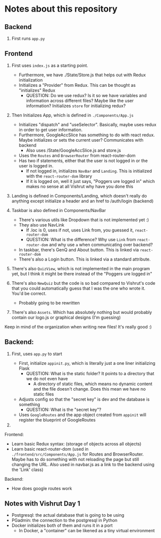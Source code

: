 # Notes about this repository 

## Backend

1. First runs `app.py` 

## Frontend

1. First uses `index.js` as a starting point. 
    - Furthermore, we have ./State/Store.js that helps out with Redux initialization
    - Initializes a "Provider" from Redux. This can be thought as "initializes" Redux
        - QUESTION: Do we use redux? Is it so we have variables and information across different files? Maybe like the user information? Initializes `store` for initializing redux?

3. Then Initializes App, which is defined in `./Components/App.js` 
    - Initializes "dispatch" and "useSelector". Basically, maybe uses redux in order to get user information.
    - Furthermore, GoogleAccSlice has something to do with react redux. Maybe initializes or sets the current user? Communicates with backend
        - Also uses /State/GoogleAccSlice.js and store.js
    - Uses the `Routes` and `BrowserRouter` from react-router-dom
    - Has two if statements, either that the user is not logged in or the user is logged in. 
        - If not logged in, initializes `NavBar` and `Landing`. This is initialized with the `react-router-dom` library
        - If it is logged on, well it just says, "Poggers ure logged in" which makes no sense at all Vishrut why have you done this
       
4. Landing is defined in Components/Landing, which doesn't really do anything except initialize a header and an href to /auth/login (backend)

5. Taskbar is also defined in Components/NavBar
    - There's various utils like Dropdown that is not implemented yet :)  
    - They also use NavLink
        - If .loc is 0, uses <a> if not, uses Link from, you guessed it, `react-router-dom`  
        - QUESTION: What is the difference? Why use `Link` from `react-router-dom` and why use `a` when communicating over backend?
    - In taskbar, there's GenQ and About button. This is linked via `react-router-dom`
    - There's also a Login button. This is linked via a standard <a> attribute. 

6. There's also `QuizView`, which is not implemented in the main program yet, but I think it might be there instead of the "Poggers ure logged in"

7. There's also `NewQuiz` but the code is so bad compared to Vishrut's code that you could automatically guess that I was the one who wrote it. You'd be correct.
    - Probably going to be rewritten

8. There's also `Assets`. Which has absolutely nothing but would probably contain our logo.js or graphical designs (I'm guessing)

Keep in mind of the organization when writing new files! It's really good :)  

## Backend:

1. First, uses `app.py` to start
    - First, initialize `appinit.py`, which is literally just a one liner initializing Flask
        - QUESTION: What is the static folder? It points to a directory that we do not even have
            - A directory of static files, which means no dynamic content and the file doesn't change. Does this mean we have no static files
    - Adjusts config so that the "secret key" is dev and the database is something
        - QUESTION: What is the "secret key"? 
    - Uses `GoogleRoutes` and the app object created from `appinit` will register the blueprint of GoogleRoutes

2. 

Frontend:
- Learn basic Redux syntax: (storage of objects across all objects)
- Learn basic react-router-dom (used in `./frontend/src/Components/App.js` for Routes and BrowserRouter. Maybe has to do something with not reloading the page but still changing the URL. Also used in navbar.js as a link to the backend using the 'Link' class)

Backend: 
- How does google routes work

## Notes with Vishrut Day 1

- Postgresql: the actual database that is going to be using
- PGadmin: the connection to the postgresql in Python
- Docker initializes both of them and runs it in a port
    - In Docker, a "container" can be likened as a tiny virtual environment
